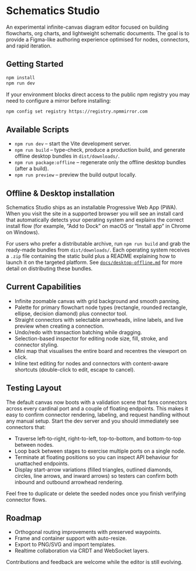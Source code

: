 # Schematics Studio

An experimental infinite-canvas diagram editor focused on building flowcharts, org charts, and lightweight schematic documents.
The goal is to provide a Figma-like authoring experience optimised for nodes, connectors, and rapid iteration.

## Getting Started

```bash
npm install
npm run dev
```

If your environment blocks direct access to the public npm registry you may need to configure a mirror before installing:

```bash
npm config set registry https://registry.npmmirror.com
```

## Available Scripts

- `npm run dev` – start the Vite development server.
- `npm run build` – type-check, produce a production build, and generate offline desktop bundles in `dist/downloads/`.
- `npm run package:offline` – regenerate only the offline desktop bundles (after a build).
- `npm run preview` – preview the build output locally.

## Offline & Desktop installation

Schematics Studio ships as an installable Progressive Web App (PWA). When you visit the site in a supported browser you will
see an install card that automatically detects your operating system and explains the correct install flow (for example, “Add to
Dock” on macOS or “Install app” in Chrome on Windows).

For users who prefer a distributable archive, run `npm run build` and grab the ready-made bundles from `dist/downloads/`.
Each operating system receives a `.zip` file containing the static build plus a
README explaining how to launch it on the targeted platform. See
[`docs/desktop-offline.md`](docs/desktop-offline.md) for more detail on distributing these bundles.

## Current Capabilities

- Infinite zoomable canvas with grid background and smooth panning.
- Palette for primary flowchart node types (rectangle, rounded rectangle, ellipse, decision diamond) plus connector tool.
- Straight connectors with selectable arrowheads, inline labels, and live preview when creating a connection.
- Undo/redo with transaction batching while dragging.
- Selection-based inspector for editing node size, fill, stroke, and connector styling.
- Mini map that visualises the entire board and recentres the viewport on click.
- Inline text editing for nodes and connectors with content-aware shortcuts (double-click to edit, escape to cancel).

## Testing Layout

The default canvas now boots with a validation scene that fans connectors across every cardinal port and a couple of floating endpoints. This makes it easy to confirm connector rendering, labeling, and request handling without any manual setup. Start the dev server and you should immediately see connectors that:

- Traverse left-to-right, right-to-left, top-to-bottom, and bottom-to-top between nodes.
- Loop back between stages to exercise multiple ports on a single node.
- Terminate at floating positions so you can inspect API behaviour for unattached endpoints.
- Display start-arrow variations (filled triangles, outlined diamonds, circles, line arrows, and inward arrows) so testers can confirm both inbound and outbound arrowhead rendering.

Feel free to duplicate or delete the seeded nodes once you finish verifying connector flows.

## Roadmap

- Orthogonal routing improvements with preserved waypoints.
- Frame and container support with auto-resize.
- Export to PNG/SVG and import templates.
- Realtime collaboration via CRDT and WebSocket layers.

Contributions and feedback are welcome while the editor is still evolving.
